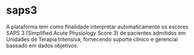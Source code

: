 # saps3
 A plataforma tem como finalidade interpretar automaticamente os escores SAPS 3 (Simplified Acute Physiology Score 3) de pacientes admitidos em Unidades de Terapia Intensiva, fornecendo suporte clínico e gerencial baseado em dados objetivos.
